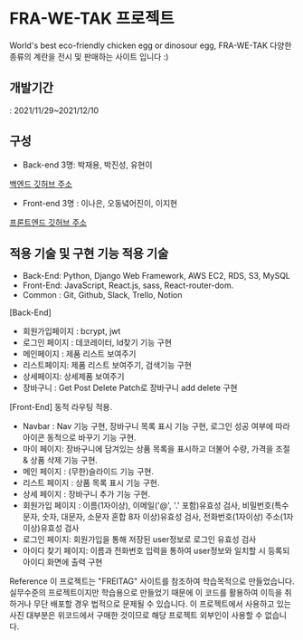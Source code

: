 # FRA-WE-TAK 프로젝트
World's best eco-friendly chicken egg or dinosour egg, FRA-WE-TAK
다양한 종류의 계란을 전시 및 판매하는 사이트 입니다 :)


## 개발기간
: 2021/11/29~2021/12/10

## 구성
- Back-end 3명: 박재용, 박진성, 유현이

<a href='https://github.com/wecode-bootcamp-korea/27-1st-FRA-WE-TAK-backend'>백엔드 깃허브 주소</a>

- Front-end 3명 : 이나은, 오동녘어진이, 이지현

<a href='https://github.com/wecode-bootcamp-korea/27-1st-FRA-WE-TAK-frontend'>프론트엔드 깃허브 주소</a>

## 적용 기술 및 구현 기능 적용 기술
- Back-End: Python, Django Web Framework, AWS EC2, RDS, S3, MySQL
- Front-End: JavaScript, React.js, sass, React-router-dom.
- Common : Git, Github, Slack, Trello, Notion

[Back-End]

- 회원가입페이지 : bcrypt, jwt
- 로그인 페이지  : 데코레이터, Id찾기 기능 구현
- 메인페이지 : 제품 리스트 보여주기
- 리스트페이지: 제품 리스트 보여주기, 검색기능 구현
- 상세페이지: 상세제품 보여주기
- 장바구니 : Get Post Delete Patch로 장바구니 add delete 구현

[Front-End]
동적 라우팅 적용.

- Navbar : Nav 기능 구현, 장바구니 목록 표시 기능 구현, 로그인 성공 여부에 따라 아이콘 동적으로 바꾸기 기능 구현.
- 마이 페이지: 장바구니에 담겨있는 상품 목록을 표시하고 더불어 수량, 가격을 조절 & 상품 삭제 기능 구현.
- 메인 페이지 : (무한)슬라이드 기능 구현.
- 리스트 페이지 : 상품 목록 표시 기능 구현.
- 상세 페이지 : 장바구니 추가 기능 구현.
- 회원가입 페이지 :  이름(1자이상), 이메일('@', '.' 포함)유효성 검사, 비밀번호(특수문자, 숫자, 대문자, 소문자 혼합 8자 이상)유효성 검사, 전화번호(1자이상) 주소(1자이상)유효성 검사
- 로그인 페이지: 회원가입을 통해 저장된 user정보로 로그인 유효성 검사
- 아이디 찾기 페이지: 이름과 전화번호 입력을 통하여 user정보와 일치할 시 등록되 아이디 화면에 출력 구현

Reference 이 프로젝트는 "FREITAG" 사이트를 참조하여 학습목적으로 만들었습니다. 실무수준의 프로젝트이지만 학습용으로 만들었기 때문에 이 코드를 활용하여 이득을 취하거나 무단 배포할 경우 법적으로 문제될 수 있습니다. 이 프로젝트에서 사용하고 있는 사진 대부분은 위코드에서 구매한 것이므로 해당 프로젝트 외부인이 사용할 수 없습니다.
